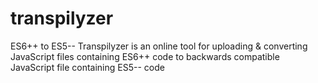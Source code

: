 # transpilyzer
ES6++ to ES5-- 
Transpilyzer is an online tool for uploading & converting JavaScript files containing ES6++ code to backwards compatible JavaScript file containing ES5-- code
